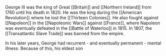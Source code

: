 George III was the king of Great [[Britain]] and [[Northern Ireland]] from 1760 until his death in 1820. He was the king during the [[American Revolution]] where he lost the [[Thirteen Colonies]]. He also fought against [[Napoleon]] in the [[Napoleonic Wars]] against [[France]], where Napoleon was eventually defeated in the [[Battle of Waterloo]] in 1815. In 1807, the [[Transatlantic Slave Trade]] was banned from the empire.

In his later years, George had recurrent - and eventually permanent - mental illness. Because of this, his eldest son
